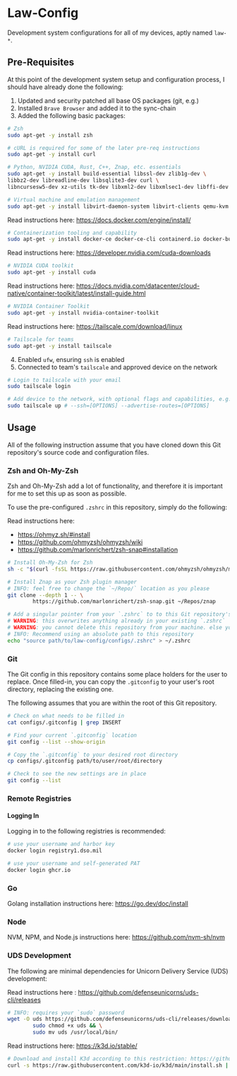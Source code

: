# Law-Config

Development system configurations for all of my devices, aptly named `law-*`.

## Pre-Requisites

At this point of the development system setup and configuration process, I should have already done the following:

1. Updated and security patched all base OS packages (git, e.g.)
2. Installed `Brave Browser` and added it to the sync-chain
3. Added the following basic packages:

```bash
# Zsh
sudo apt-get -y install zsh

# cURL is required for some of the later pre-req instructions
sudo apt-get -y install curl

# Python, NVIDIA CUDA, Rust, C++, Znap, etc. essentials
sudo apt-get -y install build-essential libssl-dev zlib1g-dev \
libbz2-dev libreadline-dev libsqlite3-dev curl \
libncursesw5-dev xz-utils tk-dev libxml2-dev libxmlsec1-dev libffi-dev liblzma-dev

# Virtual machine and emulation management
sudo apt-get -y install libvirt-daemon-system libvirt-clients qemu-kvm qemu-utils virt-manager ovmf 
```

Read instructions here: https://docs.docker.com/engine/install/

```bash
# Containerization tooling and capability
sudo apt-get -y install docker-ce docker-ce-cli containerd.io docker-buildx-plugin docker-compose-plugin
```

Read instructions here: https://developer.nvidia.com/cuda-downloads

```bash
# NVIDIA CUDA toolkit
sudo apt-get -y install cuda
```

Read instructions here: https://docs.nvidia.com/datacenter/cloud-native/container-toolkit/latest/install-guide.html

```bash
# NVIDIA Container Toolkit
sudo apt-get -y install nvidia-container-toolkit
```

Read instructions here: https://tailscale.com/download/linux

```bash
# Tailscale for teams
sudo apt-get -y install tailscale
```

4. Enabled `ufw`, ensuring `ssh` is enabled
5. Connected to team's `tailscale` and approved device on the network

```bash
# Login to tailscale with your email
sudo tailscale login

# Add device to the network, with optional flags and capabilities, e.g. SSH access
sudo tailscale up # --ssh=[OPTIONS] --advertise-routes=[OPTIONS]
```

## Usage

All of the following instruction assume that you have cloned down this Git repository's source code and configuration files.

### Zsh and Oh-My-Zsh

Zsh and Oh-My-Zsh add a lot of functionality, and therefore it is important for me to set this up as soon as possible.

To use the pre-configured `.zshrc` in this repository, simply do the following:

Read instructions here:

- https://ohmyz.sh/#install
- https://github.com/ohmyzsh/ohmyzsh/wiki
- https://github.com/marlonrichert/zsh-snap#installation

```bash
# Install Oh-My-Zsh for Zsh
sh -c "$(curl -fsSL https://raw.githubusercontent.com/ohmyzsh/ohmyzsh/master/tools/install.sh)"

# Install Znap as your Zsh plugin manager
# INFO: feel free to change the `~/Repo/` location as you please
git clone --depth 1 -- \
        https://github.com/marlonrichert/zsh-snap.git ~/Repos/znap

# Add a singular pointer from your `.zshrc` to to this Git repository's `.zshrc`
# WARNING: this overwrites anything already in your existing `.zshrc`
# WARNING: you cannot delete this repository from your machine. else you wil lose the pointer
# INFO: Recommend using an absolute path to this repository
echo "source path/to/law-config/configs/.zshrc" > ~/.zshrc
```

### Git

The Git config in this repository contains some place holders for the user to replace. Once filled-in, you can copy the `.gitconfig` to your user's root directory, replacing the existing one.

The following assumes that you are within the root of this Git repository.

```bash
# Check on what needs to be filled in
cat configs/.gitconfig | grep INSERT

# Find your current `.gitconfig` location
git config --list --show-origin

# Copy the `.gitconfig` to your desired root directory
cp configs/.gitconfig path/to/user/root/directory

# Check to see the new settings are in place
git config --list
```

### Remote Registries

#### Logging In

Logging in to the following registries is recommended:

```bash
# use your username and harbor key
docker login registry1.dso.mil

# use your username and self-generated PAT
docker login ghcr.io
```

### Go

Golang installation instructions here: https://go.dev/doc/install

### Node

NVM, NPM, and Node.js instructions here: https://github.com/nvm-sh/nvm

### UDS Development

The following are minimal dependencies for Unicorn Delivery Service (UDS) development:

Read instructions here : https://github.com/defenseunicorns/uds-cli/releases

```bash
# INFO: requires your `sudo` password
wget -O uds https://github.com/defenseunicorns/uds-cli/releases/download/v0.27.2/uds-cli_v0.27.2_Linux_amd64 && \
        sudo chmod +x uds && \
        sudo mv uds /usr/local/bin/
```

Read instructions here: https://k3d.io/stable/

```bash
# Download and install K3d according to this restriction: https://github.com/defenseunicorns/uds-core#prerequisites
curl -s https://raw.githubusercontent.com/k3d-io/k3d/main/install.sh | bash
```
